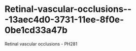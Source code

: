# Retinal-vascular-occlusions---13aec4d0-3731-11ee-8f0e-0be1cd33a47b
Retinal vascular occlusions - PH281

